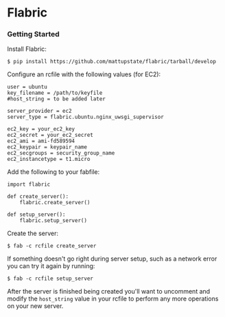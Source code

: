 # Flabric

### Getting Started
Install Flabric:

    $ pip install https://github.com/mattupstate/flabric/tarball/develop

Configure an rcfile with the following values (for EC2):

    user = ubuntu
    key_filename = /path/to/keyfile
    #host_string = to be added later

    server_provider = ec2
    server_type = flabric.ubuntu.nginx_uwsgi_supervisor

    ec2_key = your_ec2_key
    ec2_secret = your_ec2_secret
    ec2_ami = ami-fd589594
    ec2_keypair = keypair_name
    ec2_secgroups = security_group_name
    ec2_instancetype = t1.micro

Add the following to your fabfile:

    import flabric

    def create_server():
        flabric.create_server()

    def setup_server():
        flabric.setup_server()

Create the server:

    $ fab -c rcfile create_server

If something doesn't go right during server setup, such as a network error you can try it again by running:

    $ fab -c rcfile setup_server

After the server is finished being created you'll want to uncomment and modify the `host_string` value in your rcfile to perform any more operations on your new server.